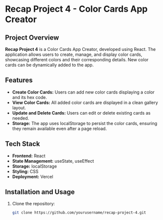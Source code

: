 # Recap Project 4 - Color Cards App Creator

## Project Overview
**Recap Project 4** is a Color Cards App Creator, developed using React. The application allows users to create, manage, and display color cards, showcasing different colors and their corresponding details. New color cards can be dynamically added to the app.

## Features
- **Create Color Cards:** Users can add new color cards displaying a color and its hex code.
- **View Color Cards:** All added color cards are displayed in a clean gallery layout.
- **Update and Delete Cards:** Users can edit or delete existing cards as needed.
- **Storage:** The app uses localStorage to persist the color cards, ensuring they remain available even after a page reload.

## Tech Stack
- **Frontend:** React
- **State Management:** useState, useEffect
- **Storage:** localStorage
- **Styling:** CSS
- **Deployment:** Vercel

## Installation and Usage
1. Clone the repository:
   ```bash
   git clone https://github.com/yourusername/recap-project-4.git
